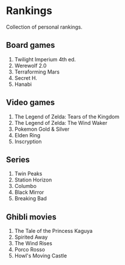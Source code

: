 Rankings
========

Collection of personal rankings.

Board games
-----------
1. Twilight Imperium 4th ed.
2. Werewolf 2.0
3. Terraforming Mars
4. Secret H.
5. Hanabi 

Video games
-----------
1. The Legend of Zelda: Tears of the Kingdom
2. The Legend of Zelda: The Wind Waker
3. Pokemon Gold & Silver 
4. Elden Ring
5. Inscryption

Series
------
1. Twin Peaks
2. Station Horizon
3. Columbo
4. Black Mirror
5. Breaking Bad

Ghibli movies
-------------
1. The Tale of the Princess Kaguya
2. Spirited Away
3. The Wind Rises
4. Porco Rosso
5. Howl's Moving Castle
